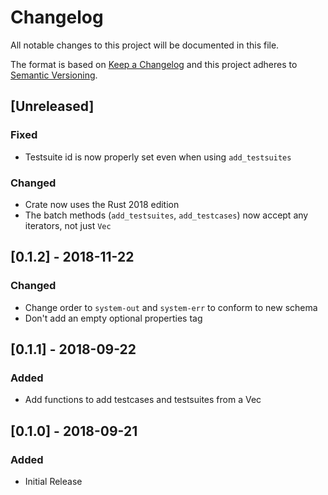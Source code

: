 # Changelog
All notable changes to this project will be documented in this file.

The format is based on [Keep a Changelog](http://keepachangelog.com/en/1.0.0/)
and this project adheres to [Semantic Versioning](http://semver.org/spec/v2.0.0.html).

## [Unreleased]
### Fixed
- Testsuite id is now properly set even when using `add_testsuites`

### Changed
- Crate now uses the Rust 2018 edition
- The batch methods (`add_testsuites`, `add_testcases`) now accept any iterators, not just `Vec`

## [0.1.2] - 2018-11-22
### Changed
- Change order to `system-out` and `system-err` to conform to new schema
- Don't add an empty optional properties tag

## [0.1.1] - 2018-09-22
### Added
- Add functions to add testcases and testsuites from a Vec

## [0.1.0] - 2018-09-21
### Added
- Initial Release
